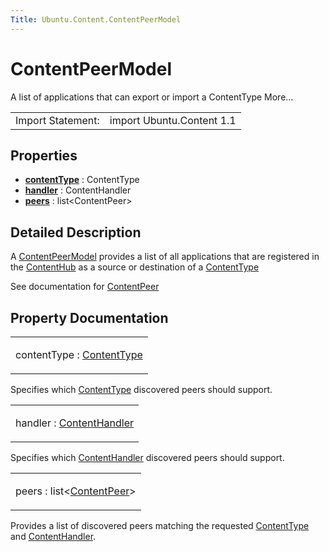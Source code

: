 ```yaml
---
Title: Ubuntu.Content.ContentPeerModel
---
```

        
ContentPeerModel
================

<span class="subtitle"></span>
A list of applications that can export or import a ContentType More...

|                   |                           |
|-------------------|---------------------------|
| Import Statement: | import Ubuntu.Content 1.1 |

<span id="properties"></span>
Properties
----------

-   ****[contentType](#contentType-prop)**** : ContentType
-   ****[handler](#handler-prop)**** : ContentHandler
-   ****[peers](#peers-prop)**** : list&lt;ContentPeer&gt;

<span id="details"></span>
Detailed Description
--------------------

A [ContentPeerModel](index.html) provides a list of all applications that are registered in the [ContentHub](../Ubuntu.Content.ContentHub.md) as a source or destination of a [ContentType](../Ubuntu.Content.ContentType.md)

See documentation for [ContentPeer](../Ubuntu.Content.ContentPeer.md)

Property Documentation
----------------------

<table>
<colgroup>
<col width="100%" />
</colgroup>
<tbody>
<tr class="odd">
<td><p><span id="contentType-prop"></span><span class="name">contentType</span> : <span class="type"><a href="Ubuntu.Content.ContentType.md">ContentType</a></span></p></td>
</tr>
</tbody>
</table>

Specifies which [ContentType](../Ubuntu.Content.ContentType.md) discovered peers should support.

<table>
<colgroup>
<col width="100%" />
</colgroup>
<tbody>
<tr class="odd">
<td><p><span id="handler-prop"></span><span class="name">handler</span> : <span class="type"><a href="Ubuntu.Content.ContentHandler.md">ContentHandler</a></span></p></td>
</tr>
</tbody>
</table>

Specifies which [ContentHandler](../Ubuntu.Content.ContentHandler.md) discovered peers should support.

<table>
<colgroup>
<col width="100%" />
</colgroup>
<tbody>
<tr class="odd">
<td><p><span id="peers-prop"></span><span class="name">peers</span> : <span class="type">list</span>&lt;<span class="type"><a href="Ubuntu.Content.ContentPeer.md">ContentPeer</a></span>&gt;</p></td>
</tr>
</tbody>
</table>

Provides a list of discovered peers matching the requested [ContentType](../Ubuntu.Content.ContentType.md) and [ContentHandler](../Ubuntu.Content.ContentHandler.md).

